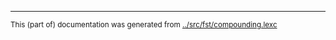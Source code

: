

* * *
<small>This (part of) documentation was generated from [../src/fst/compounding.lexc](http://github.com/giellalt/lang-sma/blob/main/../src/fst/compounding.lexc)</small>